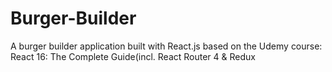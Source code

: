 # Burger-Builder
A burger builder application built with React.js based on the Udemy course: React 16: The Complete Guide(incl. React Router 4 &amp; Redux
